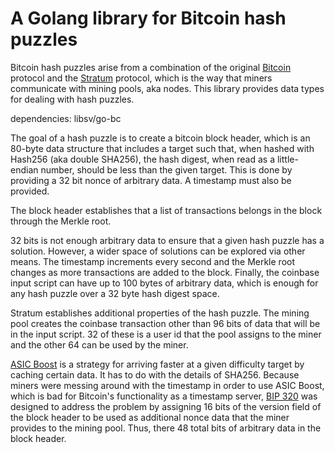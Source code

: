 # A Golang library for Bitcoin hash puzzles

Bitcoin hash puzzles arise from a combination of the original [Bitcoin]() protocol
and the [Stratum](github.com/DanielKrawisz/go-Stratum) protocol, which is the way that miners communicate with
mining pools, aka nodes. This library provides data types for dealing with hash
puzzles.

dependencies: libsv/go-bc

The goal of a hash puzzle is to create a bitcoin block header, which is an 80-byte
data structure that includes a target such that, when hashed with Hash256 (aka
double SHA256), the hash digest, when read as a little-endian number, should be
less than the given target. This is done by providing a 32 bit nonce of arbitrary
data. A timestamp must also be provided.

The block header establishes that a list of transactions belongs in the block
through the Merkle root.

32 bits is not enough arbitrary data to ensure that a given hash puzzle has a
solution. However, a wider space of solutions can be explored via other means.
The timestamp increments every second and the Merkle root changes as more
transactions are added to the block. Finally, the coinbase input script can have
up to 100 bytes of arbitrary data, which is enough for any hash puzzle over a
32 byte hash digest space.  

Stratum establishes additional properties of the hash puzzle. The mining pool
creates the coinbase transaction other than 96 bits of data that will be in the
input script. 32 of these is a user id that the pool assigns to the miner and
the other 64 can be used by the miner.

[ASIC Boost](http://www.math.rwth-aachen.de/~Timo.Hanke/AsicBoostWhitepaperrev5.pdf)
is a strategy for arriving faster at a given difficulty target by
caching certain data. It has to do with the details of SHA256. Because miners were
messing around with the timestamp in order to use ASIC Boost, which is bad for
Bitcoin's functionality as a timestamp server,
[BIP 320](https://github.com/bitcoin/bips/blob/master/bip-0320.mediawiki) was
designed to address the problem by assigning 16 bits of the version field of the
block header to be used as additional nonce data that the miner provides to the
mining pool. Thus, there 48 total bits of arbitrary data in the block header.
